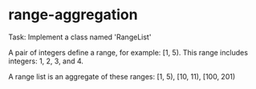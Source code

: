 # range-aggregation

Task: Implement a class named 'RangeList'

A pair of integers define a range, for example: [1, 5). This range includes integers: 1, 2, 3, and 4.

A range list is an aggregate of these ranges: [1, 5), [10, 11), [100, 201)
